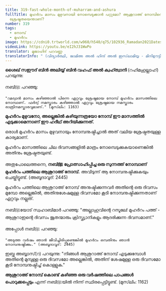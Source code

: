 ```yaml
---
title: 319-fast-whole-month-of-muharram-and-ashura
fullTitle: മുഹർറം മാസം മുഴുവനായി നോമ്പെടുക്കാൻ പറ്റുമോ? ആശൂറാഅ് നോമ്പിന്റെ
  ശ്രേഷ്ഠതയെന്താണ്?
number: 319
tags:
  - നോമ്പ്
  - മുഹർറം
image: https://cdni0.trtworld.com/w960/h540/q75/102936_Ramadan2021DatesCoffee_1617972712048.jpg
videoLink: https://youtu.be/eI2hJ31WwPo
translator: മുജാഹിദ് പറവണ്ണ
translatorInfo: " (വിദ്യാർത്ഥി, ജാമിഅ അൽ ഹിന്ദ് അൽ ഇസ്‌ലാമിയ്യ - മിനിഊട്ടി)"
---
```

**ശൈഖ് സഈദ് ബിൻ അലിയ്യ് ബിൻ വഹഫ് അൽ ക്വഹ്ത്വാനി** (റഹിമഹുല്ലാഹ്) പറയുന്നു: 

നബിﷺ പറഞ്ഞു: 

`"റമദ്വാൻ മാസം കഴിഞ്ഞാൽ പിന്നെ ഏറ്റവും ശ്രേഷ്ഠമായ നോമ്പ് മുഹർറം മാസത്തിലെ നോമ്പാണ്. ഫർദ്വ് നമസ്കാരം കഴിഞ്ഞാൽ ഏറ്റവും ശ്രേഷ്ഠമായ നമസ്കാരം രാത്രിനമസ്കാരവുമാണ്."
(മുസ്‌ലിം: 1163) `

**മുഹർറം മുഴുവനോ, അല്ലെങ്കിൽ കഴിയുന്നത്രയോ നോമ്പ് ഈ മാസത്തിൽ എടുക്കാമെന്നാണ് ഈ ഹദീഥ് അറിയിക്കുന്നത്.**

ഒരാൾ മുഹർറം മാസം മുഴുവനായും നോമ്പനുഷ്ഠിച്ചാൽ അത് വലിയ ശ്രേഷ്ഠതയുള്ള കാര്യമാണ്.

മുഹർറം മാസത്തിലെ ചില ദിവസങ്ങളിൽ മാത്രം നോമ്പെടുക്കുകയാണെങ്കിൽ അതിനും ശ്രേഷ്ഠതയുണ്ട്. 

അതുപോലെത്തന്നെ, **നബിﷺ പ്രോത്സാഹിപ്പിച്ച ഒരു സുന്നത്ത് നോമ്പാണ് മുഹർറം പത്തിലെ ആശൂറാഅ് നോമ്പ്.** അവിടുന്ന് ആ നോമ്പനുഷ്ഠിക്കുകയും ചെയ്തിട്ടുണ്ട്.
(അബൂദാവൂദ്: 2445) 

മുഹർറം പത്തിലെ ആശൂറാഅ് നോമ്പ് അനുഷ്ടിക്കുന്നവർ അതിന്റെ ഒരു ദിവസം മുമ്പോ അല്ലെങ്കിൽ, അതിനുശേഷമുള്ള ദിവസമോ കൂടി നോമ്പനുഷ്ഠിക്കുന്നതാണ് ഏറ്റവും നല്ലത്.

നബിﷺയോട് സ്വഹാബിമാർ പറഞ്ഞു: "അല്ലാഹുവിന്റെ റസൂലേ! മുഹർറം പത്ത് - ആശൂറാഇന്റെ ദിവസം ജൂതന്മാരും ക്രിസ്ത്യാനികളും ആദരിക്കുന്ന ദിവസമാണ്." 

അപ്പോൾ നബിﷺ പറഞ്ഞു: 

`"അടുത്ത വർഷം ഞാൻ ജീവിച്ചിരിപ്പുണ്ടെങ്കിൽ മുഹർറം ഒമ്പതിനും ഞാൻ നോമ്പനുഷ്ഠിക്കും."
(അബൂദാവൂദ്: 2445) `

ഇബ്നു അബ്ബാസ്(റ) പറയുന്നു: "നിങ്ങൾ ആശൂറാഅ് നോമ്പ് എടുക്കുമ്പോൾ അതിന്റെ മുമ്പുള്ള ഒരു ദിവസമോ അല്ലെങ്കിൽ, അതിന് ശേഷമുള്ള ഒരു ദിവസമോ കൂടി നോമ്പനുഷ്ഠിച്ച് കൊള്ളുക." 

**ആശൂറാഅ് നോമ്പ് കൊണ്ട് കഴിഞ്ഞ ഒരു വർഷത്തിലെ പാപങ്ങൾ പൊറുക്കപ്പെടും** എന്ന് നബിﷺയിൽ നിന്ന് സ്ഥിരപ്പെട്ടിട്ടുണ്ട്.
(മുസ്‌ലിം: 1162)